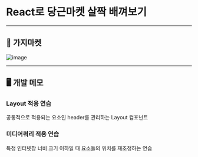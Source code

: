 # React로 당근마켓 살짝 배껴보기
---

## 🍆 가지마켓
![image](https://github.com/min413/gajimarket/assets/49319275/fa6c4588-5eba-4477-bb3f-236fc0b31c9f)

---

## 🖥️ 개발 메모

### Layout 적용 연습  
공통적으로 적용되는 요소인 header를 관리하는 Layout 컴포넌트

### 미디어쿼리 적용 연습  
특정 인터넷창 너비 크기 이하일 때 요소들의 위치를 재조정하는 연습
